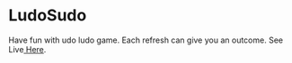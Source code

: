 # LudoSudo

Have fun with udo ludo game. Each refresh can give you an outcome. See Live<a href="https://jitmishra.github.io/LudoSudo/"> Here</a>.
